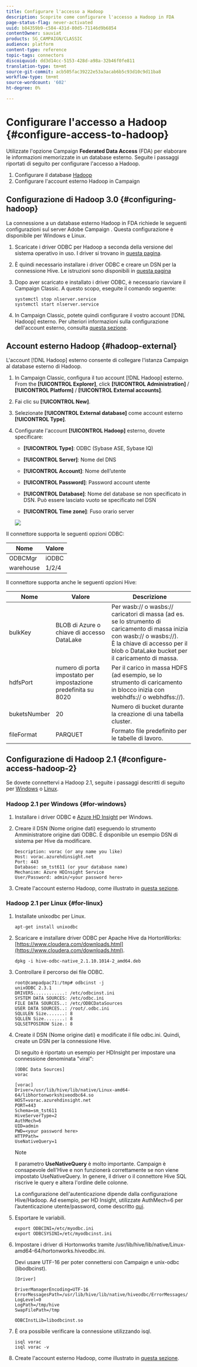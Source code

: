 ```yaml
---
title: Configurare l'accesso a Hadoop
description: Scoprite come configurare l'accesso a Hadoop in FDA
page-status-flag: never-activated
uuid: b84359b9-c584-431d-80d5-71146d9b6854
contentOwner: sauviat
products: SG_CAMPAIGN/CLASSIC
audience: platform
content-type: reference
topic-tags: connectors
discoiquuid: dd3d14cc-5153-428d-a98a-32b46f0fe811
translation-type: tm+mt
source-git-commit: acb505fac39222e53a3acab6b5c93d10c9d11ba8
workflow-type: tm+mt
source-wordcount: '602'
ht-degree: 0%

---
```



# Configurare l&#39;accesso a Hadoop {#configure-access-to-hadoop}

Utilizzate l&#39;opzione Campaign **Federated Data Access** (FDA) per elaborare le informazioni memorizzate in un database esterno. Seguite i passaggi riportati di seguito per configurare l&#39;accesso a Hadoop.

1. Configurare il database [Hadoop](#configuring-hadoop)
1. Configurare l&#39;account [](#hadoop-external) esterno Hadoop in Campaign

## Configurazione di Hadoop 3.0 {#configuring-hadoop}

La connessione a un database esterno Hadoop in FDA richiede le seguenti configurazioni sul server Adobe Campaign . Questa configurazione è disponibile per Windows e Linux.

1. Scaricate i driver ODBC per Hadoop a seconda della versione del sistema operativo in uso. I driver si trovano in [questa pagina](https://www.cloudera.com/downloads.html).

1. È quindi necessario installare i driver ODBC e creare un DSN per la connessione Hive. Le istruzioni sono disponibili in [questa pagina](https://docs.cloudera.com/documentation/other/connectors/hive-odbc/2-6-5/Cloudera-ODBC-Driver-for-Apache-Hive-Install-Guide.pdf)

1. Dopo aver scaricato e installato i driver ODBC, è necessario riavviare il Campaign Classic. A questo scopo, eseguite il comando seguente:

   ```
   systemctl stop nlserver.service
   systemctl start nlserver.service
   ```

1. In Campaign Classic, potete quindi configurare il vostro account [!DNL Hadoop] esterno. Per ulteriori informazioni sulla configurazione dell&#39;account esterno, consulta [questa sezione](#hadoop-external).

## Account esterno Hadoop {#hadoop-external}

L&#39;account [!DNL Hadoop] esterno consente di collegare l&#39;istanza Campaign al database esterno di Hadoop.

1. In Campaign Classic, configura il tuo account [!DNL Hadoop] esterno. From the **[!UICONTROL Explorer]**, click **[!UICONTROL Administration]** / **[!UICONTROL Platform]** / **[!UICONTROL External accounts]**.

1. Fai clic su **[!UICONTROL New]**.

1. Selezionate **[!UICONTROL External database]** come account esterno **[!UICONTROL Type]**.

1. Configurate l&#39;account **[!UICONTROL Hadoop]** esterno, dovete specificare:

   * **[!UICONTROL Type]**: ODBC (Sybase ASE, Sybase IQ)

   * **[!UICONTROL Server]**: Nome del DNS

   * **[!UICONTROL Account]**: Nome dell’utente

   * **[!UICONTROL Password]**: Password account utente

   * **[!UICONTROL Database]**: Nome del database se non specificato in DSN. Può essere lasciato vuoto se specificato nel DSN

   * **[!UICONTROL Time zone]**: Fuso orario server

   ![](assets/hadoop3.png)

Il connettore supporta le seguenti opzioni ODBC:

| Nome | Valore |
|---|---|
| ODBCMgr | iODBC |
| warehouse | 1/2/4 |

Il connettore supporta anche le seguenti opzioni Hive:

| Nome | Valore | Descrizione |
|---|---|---|
| bulkKey | BLOB di Azure o chiave di accesso DataLake | Per wasb:// o wasbs:// caricatori di massa (ad es. se lo strumento di caricamento di massa inizia con wasb:// o wasbs://). <br>È la chiave di accesso per il blob o DataLake bucket per il caricamento di massa. |
| hdfsPort | numero di porta <br>impostato per impostazione predefinita su 8020 | Per il carico in massa HDFS (ad esempio, se lo strumento di caricamento in blocco inizia con webhdfs:// o webhdfss://). |
| buketsNumber | 20 | Numero di bucket durante la creazione di una tabella cluster. |
| fileFormat | PARQUET | Formato file predefinito per le tabelle di lavoro. |


## Configurazione di Hadoop 2.1 {#configure-access-hadoop-2}

Se dovete connettervi a Hadoop 2.1, seguite i passaggi descritti di seguito per [Windows](#for-windows) o [Linux](#for-linux).

### Hadoop 2.1 per Windows {#for-windows}

1. Installare i driver ODBC e [Azure HD Insight](https://www.microsoft.com/en-us/download/details.aspx?id=40886) per Windows.
1. Creare il DSN (Nome origine dati) eseguendo lo strumento Amministratore origine dati ODBC. È disponibile un esempio DSN di sistema per Hive da modificare.

   ```
   Description: vorac (or any name you like)
   Host: vorac.azurehdinsight.net
   Port: 443
   Database: sm_tst611 (or your database name)
   Mechanism: Azure HDInsight Service
   User/Password: admin/<your password here>
   ```

1. Create l&#39;account esterno Hadoop, come illustrato in [questa sezione](#hadoop-external).

### Hadoop 2.1 per Linux {#for-linux}

1. Installate unixodbc per Linux.

   ```
   apt-get install unixodbc
   ```

1. Scaricare e installare driver ODBC per Apache Hive da HortonWorks: [https://www.cloudera.com/downloads.html](https://www.cloudera.com/downloads.html).

   ```
   dpkg -i hive-odbc-native_2.1.10.1014-2_amd64.deb
   ```

1. Controllare il percorso dei file ODBC.

   ```
   root@campadpac71:/tmp# odbcinst -j
   unixODBC 2.3.1
   DRIVERS............: /etc/odbcinst.ini
   SYSTEM DATA SOURCES: /etc/odbc.ini
   FILE DATA SOURCES..: /etc/ODBCDataSources
   USER DATA SOURCES..: /root/.odbc.ini
   SQLULEN Size.......: 8
   SQLLEN Size........: 8
   SQLSETPOSIROW Size.: 8
   ```

1. Create il DSN (Nome origine dati) e modificate il file odbc.ini. Quindi, create un DSN per la connessione Hive.

   Di seguito è riportato un esempio per HDInsight per impostare una connessione denominata &quot;viral&quot;:

   ```
   [ODBC Data Sources]
   vorac 
   
   [vorac]
   Driver=/usr/lib/hive/lib/native/Linux-amd64-64/libhortonworkshiveodbc64.so
   HOST=vorac.azurehdinsight.net
   PORT=443
   Schema=sm_tst611
   HiveServerType=2
   AuthMech=6
   UID=admin
   PWD=<your password here>
   HTTPPath=
   UseNativeQuery=1
   ```

   >[!NOTE]
   >
   >Il parametro **UseNativeQuery** è molto importante. Campaign è consapevole dell&#39;Hive e non funzionerà correttamente se non viene impostato UseNativeQuery. In genere, il driver o il connettore Hive SQL riscrive le query e altera l&#39;ordine delle colonne.

   La configurazione dell&#39;autenticazione dipende dalla configurazione Hive/Hadoop. Ad esempio, per HD Insight, utilizzate AuthMech=6 per l’autenticazione utente/password, come descritto [qui](https://www.simba.com/products/Spark/doc/ODBC_InstallGuide/unix/content/odbc/hi/configuring/authenticating/azuresvc.htm).

1. Esportare le variabili.

   ```
   export ODBCINI=/etc/myodbc.ini
   export ODBCSYSINI=/etc/myodbcinst.ini
   ```

1. Impostare i driver di Hortonworks tramite /usr/lib/hive/lib/native/Linux-amd64-64/hortonworks.hiveodbc.ini.

   Devi usare UTF-16 per poter connettersi con Campaign e unix-odbc (libodbcinst).

   ```
   [Driver]
   
   DriverManagerEncoding=UTF-16
   ErrorMessagesPath=/usr/lib/hive/lib/native/hiveodbc/ErrorMessages/
   LogLevel=0
   LogPath=/tmp/hive
   SwapFilePath=/tmp
   
   ODBCInstLib=libodbcinst.so
   ```

1. È ora possibile verificare la connessione utilizzando isql.

   ```
   isql vorac
   isql vorac -v
   ```

1. Create l&#39;account esterno Hadoop, come illustrato in [questa sezione](#hadoop-external).

